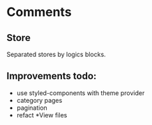 # Comments

## Store

Separated stores by logics blocks.

## Improvements todo:

- use styled-components with theme provider
- category pages
- pagination
- refact \*View files
